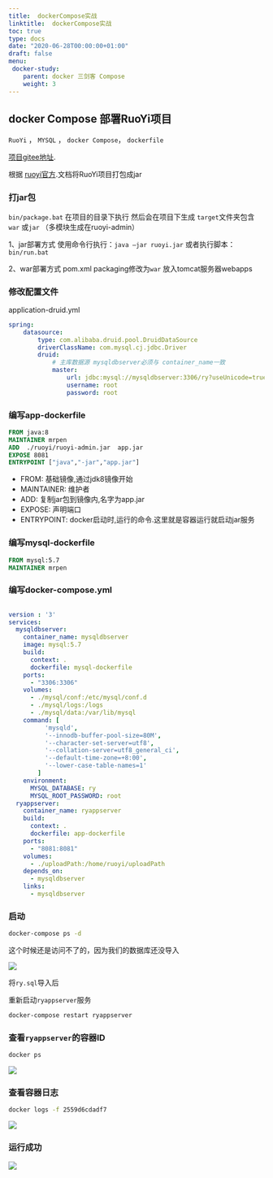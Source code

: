 ```yaml
---
title:  dockerCompose实战
linktitle:  dockerCompose实战
toc: true
type: docs
date: "2020-06-28T00:00:00+01:00"
draft: false
menu:
 docker-study:
    parent: docker 三剑客 Compose
    weight: 3
---
```


## docker Compose 部署RuoYi项目

`RuoYi` ， `MYSQL` ， `docker Compose`，  `dockerfile`

 [项目gitee地址](https://gitee.com/MrPen/docker-ruoyi-demo).

根据 [ruoyi官方](http://doc.ruoyi.vip/ruoyi/document/hjbs.html#%E5%BF%85%E8%A6%81%E9%85%8D%E7%BD%AE).文档将RuoYi项目打包成jar

### 打jar包

`bin/package.bat` 在项目的目录下执行
 然后会在项目下生成 `target`文件夹包含 `war` 或`jar` （多模块生成在ruoyi-admin）

1、jar部署方式
 使用命令行执行：`java –jar ruoyi.jar` 或者执行脚本：`bin/run.bat`

2、war部署方式
 pom.xml packaging修改为`war` 放入tomcat服务器webapps

### 修改配置文件
application-druid.yml
```yaml
spring:
    datasource:
        type: com.alibaba.druid.pool.DruidDataSource
        driverClassName: com.mysql.cj.jdbc.Driver
        druid:
            # 主库数据源 mysqldbserver必须与 container_name一致
            master:
                url: jdbc:mysql://mysqldbserver:3306/ry?useUnicode=true&characterEncoding=utf8&zeroDateTimeBehavior=convertToNull&useSSL=true&serverTimezone=GMT%2B8
                username: root
                password: root
```

### 编写app-dockerfile
```dockerfile
FROM java:8
MAINTAINER mrpen
ADD  ./ruoyi/ruoyi-admin.jar  app.jar
EXPOSE 8081
ENTRYPOINT ["java","-jar","app.jar"]
```



- FROM: 基础镜像,通过jdk8镜像开始
- MAINTAINER: 维护者
- ADD: 复制jar包到镜像内,名字为app.jar
- EXPOSE: 声明端口
- ENTRYPOINT: docker启动时,运行的命令.这里就是容器运行就启动jar服务

### 编写mysql-dockerfile

```dockerfile
FROM mysql:5.7
MAINTAINER mrpen
```

### 编写docker-compose.yml
```yml

version : '3'
services:
  mysqldbserver:
    container_name: mysqldbserver
    image: mysql:5.7
    build:
      context: .
      dockerfile: mysql-dockerfile
    ports:
      - "3306:3306"
    volumes:
      - ./mysql/conf:/etc/mysql/conf.d
      - ./mysql/logs:/logs
      - ./mysql/data:/var/lib/mysql
    command: [
          'mysqld',
          '--innodb-buffer-pool-size=80M',
          '--character-set-server=utf8',
          '--collation-server=utf8_general_ci',
          '--default-time-zone=+8:00',
          '--lower-case-table-names=1'
        ]
    environment:
      MYSQL_DATABASE: ry
      MYSQL_ROOT_PASSWORD: root
  ryappserver:
    container_name: ryappserver
    build:
      context: .
      dockerfile: app-dockerfile
    ports:
      - "8081:8081"
    volumes:
      - ./uploadPath:/home/ruoyi/uploadPath
    depends_on:
      - mysqldbserver
    links:
      - mysqldbserver

```

### 启动

```bash
docker-compose ps -d
```

这个时候还是访问不了的，因为我们的数据库还没导入

![](/img/docker/61.jpg)

将`ry.sql`导入后

重新启动`ryappserver`服务

```bash
docker-compose restart ryappserver
```
### 查看`ryappserver`的容器ID
```bash
docker ps
```
![](/img/docker/62.jpg)

### 查看容器日志

```bash
docker logs -f 2559d6cdadf7
```
![](/img/docker/63.jpg)

### 运行成功
![](/img/docker/64.jpg)